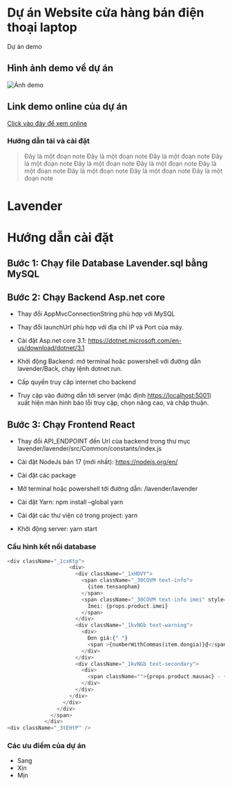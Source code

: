 # Dự án Website cửa hàng bán điện thoại laptop
Dự án demo

## Hình ảnh demo về dự án
![Ảnh demo](https://cdn.tgdd.vn/hoi-dap/651567/y-nghia-logo-cua-the-gioi-di-dong-la-gi2-800x450.jpg)

## Link demo online của dự án
[Click vào đây để xem online](https://www.youtube.com/watch?v=Zzn9-ATB9aU)

### Hướng dẫn tải và cài đặt

> Đây là một đoạn note
> Đây là một đoạn note
> Đây là một đoạn note
> Đây là một đoạn note
> Đây là một đoạn note
> Đây là một đoạn note
> Đây là một đoạn note
> Đây là một đoạn note
> Đây là một đoạn note
> Đây là một đoạn note
# Lavender
# Hướng dẫn cài đặt 
## **Bước 1: Chạy file Database Lavender.sql bằng MySQL** 

## **Bước 2: Chạy Backend Asp.net core**

- Thay đổi AppMvcConnectionString phù hợp với MySQL

- Thay đổi launchUrl phù hợp với địa chỉ IP và Port của máy.

- Cài đặt Asp.net core 3.1: <https://dotnet.microsoft.com/en-us/download/dotnet/3.1>
 
- Khởi động Backend: mở terminal hoăc powershell với đường dẫn lavender/Back, chạy lệnh dotnet run.
 
- Cấp quyền truy câp internet cho backend

- Truy cập vào đường dẫn tới server (mặc định <https://localhost:5001>) xuất hiện màn hình báo lỗi truy cập, chọn nâng cao, và chấp thuận.

## **Bước 3: Chạy Frontend React** 
- Thay đổi API\_ENDPOINT đến Url của backend trong thư mục lavender/lavender/src/Common/constants/index.js

- Cài đặt NodeJs bản 17 (mới nhất):  <https://nodejs.org/en/>
 
- Cài đặt các package

- Mở terminal hoặc powershell tới đường dẫn: /lavender/lavender

- Cài đặt Yarn: npm install –global yarn

- Cài đặt các thư viện có trong project: yarn

- Khởi động server: yarn start


### Cấu hình kết nối database
```php
<div className="_1cxKtp">
                    <div>
                      <div className="_1xHDVY">
                        <span className="_30COVM text-info">
                          {item.tensanpham}
                        </span>
                        <span className="_30COVM text-info imei" style={{paddingLeft:"40px"}}>
                          Imei: {props.product.imei}
                        </span>
                      </div>
                      <div className="_1kvNGb text-warning">
                        <div>
                          Đơn giá:{" "}
                          <span >{numberWithCommas(item.dongia)}₫</span>
                        </div>
                      </div>
                      <div className="_1kvNGb text-secondary">
                        <div>
                          <span className="">{props.product.mausac} - {props.product.dungluong}</span>
                        </div>
                      </div>
                    </div>
                  </div>
                </div>
              </span>
            </div>
<div className="_3tEHtP" />
```

### Các ưu điểm của dự án
- Sang 
- Xịn 
- Mịn






